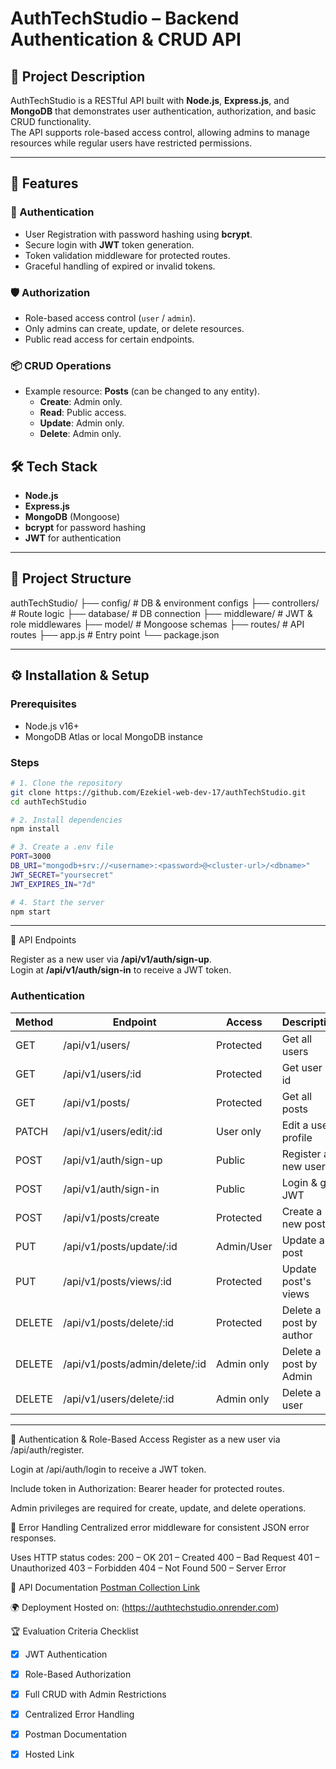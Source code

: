 # AuthTechStudio – Backend Authentication & CRUD API

## 📌 Project Description
AuthTechStudio is a RESTful API built with **Node.js**, **Express.js**, and **MongoDB** that demonstrates user authentication, authorization, and basic CRUD functionality.  
The API supports role-based access control, allowing admins to manage resources while regular users have restricted permissions.

---

## 🚀 Features

### 🔐 Authentication
- User Registration with password hashing using **bcrypt**.
- Secure login with **JWT** token generation.
- Token validation middleware for protected routes.
- Graceful handling of expired or invalid tokens.

### 🛡 Authorization
- Role-based access control (`user` / `admin`).
- Only admins can create, update, or delete resources.
- Public read access for certain endpoints.

### 📦 CRUD Operations
- Example resource: **Posts** (can be changed to any entity).
    - **Create**: Admin only.
    - **Read**: Public access.
    - **Update**: Admin only.
    - **Delete**: Admin only.

## 🛠 Tech Stack
- **Node.js**
- **Express.js**
- **MongoDB** (Mongoose)
- **bcrypt** for password hashing
- **JWT** for authentication

---

## 📂 Project Structure
authTechStudio/
├── config/         # DB & environment configs
├── controllers/    # Route logic
├── database/       # DB connection
├── middleware/     # JWT & role middlewares
├── model/          # Mongoose schemas
├── routes/         # API routes
├── app.js          # Entry point
└── package.json

---

## ⚙ Installation & Setup

### Prerequisites
- Node.js v16+
- MongoDB Atlas or local MongoDB instance

### Steps
```bash
# 1. Clone the repository
git clone https://github.com/Ezekiel-web-dev-17/authTechStudio.git
cd authTechStudio

# 2. Install dependencies
npm install

# 3. Create a .env file
PORT=3000
DB_URI="mongodb+srv://<username>:<password>@<cluster-url>/<dbname>"
JWT_SECRET="yoursecret"
JWT_EXPIRES_IN="7d"

# 4. Start the server
npm start
```
---
📡 API Endpoints

Register as a new user via **/api/v1/auth/sign-up**.  
Login at **/api/v1/auth/sign-in** to receive a JWT token.

### Authentication
| Method | Endpoint                       | Access     | Description             |
|--------|--------------------------------|------------|-------------------------|
| GET    | /api/v1/users/                 | Protected  | Get all users           |
| GET    | /api/v1/users/:id              | Protected  | Get user by id          |
| GET    | /api/v1/posts/                 | Protected  | Get all posts           |
| PATCH  | /api/v1/users/edit/:id         | User only  | Edit a user profile     |
| POST   | /api/v1/auth/sign-up           | Public     | Register a new user     |
| POST   | /api/v1/auth/sign-in           | Public     | Login & get JWT         |
| POST   | /api/v1/posts/create           | Protected  | Create a new post       |
| PUT	 | /api/v1/posts/update/:id       | Admin/User | Update a post           |
| PUT	 | /api/v1/posts/views/:id        | Protected  | Update post's views     |
| DELETE | /api/v1/posts/delete/:id       | Protected  | Delete a post by author |
| DELETE | /api/v1/posts/admin/delete/:id | Admin only | Delete a post by Admin  |
| DELETE | /api/v1/users/delete/:id       | Admin only | Delete a user           |

---

🔑 Authentication & Role-Based Access
Register as a new user via /api/auth/register.

Login at /api/auth/login to receive a JWT token.

Include token in Authorization: Bearer <token> header for protected routes.

Admin privileges are required for create, update, and delete operations.

🧪 Error Handling
Centralized error middleware for consistent JSON error responses.

Uses HTTP status codes:
200 – OK
201 – Created
400 – Bad Request
401 – Unauthorized
403 – Forbidden
404 – Not Found
500 – Server Error

📄 API Documentation
[Postman Collection Link](https://documenter.getpostman.com/view/41487666/2sB3BGHAD8)

🌍 Deployment
Hosted on: (https://authtechstudio.onrender.com)

🏆 Evaluation Criteria Checklist
- [x] JWT Authentication  
- [x] Role-Based Authorization  
- [x] Full CRUD with Admin Restrictions  
- [x] Centralized Error Handling  
- [x] Postman Documentation  
- [x] Hosted Link
 
